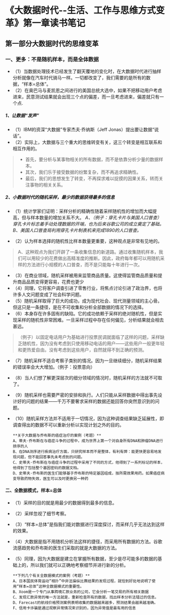# 《大数据时代--生活、工作与思维方式变革》第一章读书笔记
## 第一部分大数据时代的思维变革
### 一、更多：不是随机样本，而是全体数据
- （1）当数据处理技术已经发生了翻天覆地的变化时，在大数据时代进行抽样分析就像在汽车时代骑马一样。一切都改变了，我们需要的是所有的数据，“样本=总体”。
- （2）在奥巴马与麦凯恩之间进行的美国总统大选中，如果不把移动用户考虑进来，民意测试结果就会出现三个点的偏差，而一旦考虑进来，偏差就只有一个点.
##### 1、让数据“发声”
- （1）IBM的资深“大数据”专家杰夫·乔纳斯（Jeff Jonas）提出要让数据“说话”。
- （2）实际上，大数据与三个重大的思维转变有关，这三个转变是相互联系和相互作用的。
> - 首先，要分析与某事物相关的所有数据，而不是依靠分析少量的数据样本。
>-  其次，我们乐于接受数据的纷繁复杂，而不再追求精确性。
>- 最后，我们的思想发生了转变，不再探求难以捉摸的因果关系，转而关注事物的相关关系。

##### 2、小数据时代的随机采样，最少的数据获得最多的信息
* （1）统计学家们证明：采样分析的精确性随着采样随机性的增加而大幅提高，但与样本数量的增加关系不大。
*A、（例子：穿孔卡片与美国人口普查）穿孔卡片标志着手动处理数据的开端，也为后来谷歌公司的成立奠定了基础。*
*B、美国人口普查局利用穿孔卡片制表机来完成1890的人口普查。*
- （2）认为样本选择的随机性比样本数量更重要，这种观点是非常有见地的。
> A、这种观点为我们开辟了一条收集信息的新道路。通过收集随机样本，我们可以用较少的花费做出高精准度的推断。因此，政府每年都可以用随机采样的方法进行小规模的人口普查，而不是只能每十年进行一次。

- （3）在商业领域，随机采样被用来监管商品质量。这使得监管商品质量和提升商品品质变得更容易，花费也更少
- （4）同理，它将客户调查引进了零售行业，将焦点讨论引进了政治界，也将许多人文问题变成了社会科学问题。
- （5）随机采样取得了巨大的成功，成为现代社会、现代测量领域的主心骨。但这只是一条捷径，是在不可收集和分析全部数据的情况下的选择。
- （6）本身存在许多固有的缺陷。它的成功依赖于采样的绝对随机性，但是实现采样的随机性非常困难。一旦采样过程中存在任何偏见，分析结果就会相去甚远。
> （例子）以固定电话用户为基础进行投票民调就面临了这样的问题，采样缺乏随机性，因为没有考虑到只使用移动电话的用户——这些用户一般更年轻和更热爱自由。没有考虑到这些用户，自然就得不到正确的预测。
- （7）随机采样不适合考察子类别的情况。因为一旦继续细分，随机采样结果的错误率会大大增加。（例子：投票意向）
- （8）当人们想了解更深层次的细分领域的情况时，随机采样的方法就不可取了。
- （9）随机采样也需要严密的安排和执行。人们只能从采样数据中得出事先设计好的问题的结果——千万不要奢求采样的数据还能回答你突然意识到的问题。
- （10）随机采样方法并不适用于一切情况，因为这种调查结果缺乏延展性，即调查得出的数据不可以重新分析以实现计划之外的目的。

      **关于大数据与乔布斯的癌症治疗的案例（考题）**
      A、蒂夫·乔布斯在与癌症斗争的过程中，成为世界上第一个对自身所有DNA和肿瘤DNA进行排序的人 
      B、在DNA测序进行疾病治疗方面，只研究样本而不是整体，有利有弊：能更快更容易地发现问题，但不能回答事先未考虑到的问题。
      C、史蒂夫·乔布斯在与癌症斗争的过程中采用了不同的方式，他得到了一系列标记的样本，他得到了包括整个基因密码的数据文档。
      D、史蒂夫·乔布斯的医生们能够基于乔布斯的特定基因组成，按所需效果用药。如果癌症病变导致药物失效，医生可以及时更换另一种药
#### 二、全数据模式，样本=总体
- （1）采样的目的就是用最少的数据得到最多的信息。
- （2）采样忽视了细节考察。
- （3）“样本=总体”是指我们能对数据进行深度探讨，而采样几乎无法达到这样的效果。
- （4）大数据是指不用随机分析法这样的捷径，而采用所有数据的方法。谷歌流感趋势和乔布斯的医生们采取的就是大数据的方法。
- （5）同理，因为大数据是建立在掌握所有数据，至少是尽可能多的数据的基础上的，所以我们就可以正确地考察细节并进行新的分析。

      **下列几个有关全数据模式的案例（考题）**
      A、日本国民体育运动“相扑”中非法操纵比赛结果的发现过程，就恰到好处地说明了使用“样本=总体”这种全数据模式的重要性。 
      B、Xoom是一个专门从事跨境汇款业务的公司，它会分析一笔交易的所有相关数据
      C、发现汇款异常的唯一方法就是，重新检查所有的数据，找出样本分析法错过的信息。
      D、Farecast的航线价格预测案例表明收集的数据越来越多，预测结果会越来越准确。 
      F、信用卡诈骗是通过观察异常情况来识别的，因为异常值是最有用的信息
